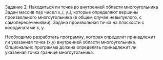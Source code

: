 Задание 2: Находиться ли точка во внутренней области многоугольника
Задан массив пар чисел x_i, y_i, которые определяют вершины произвольного многоугольника (в общем случае невыпуклого, с самопересечениями). Задана произвольная точка на плоскости с координатами x, y.

Необходимо разработать программу, которая определит принадлежит ли указанная точка (x,y) внутренней области многоугольника.
Опционально программа должна определять принадлежит ли указанная точка границе многоугольника.